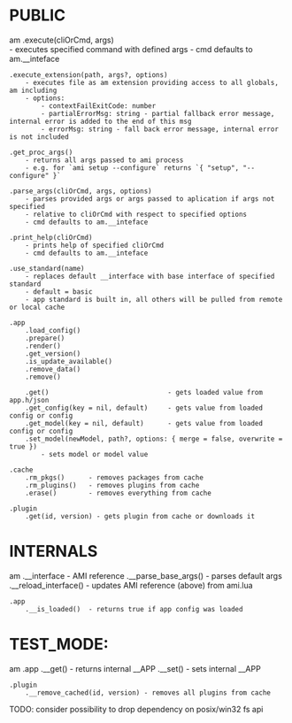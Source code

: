 # PUBLIC
am
    .execute(cliOrCmd, args)    
        - executes specified command with defined args
        - cmd defaults to am.__inteface
    
    .execute_extension(path, args?, options)
        - executes file as am extension providing access to all globals, am including
        - options:
            - contextFailExitCode: number 
            - partialErrorMsg: string - partial fallback error message, internal error is added to the end of this msg
            - errorMsg: string - fall back error message, internal error is not included

    .get_proc_args()
        - returns all args passed to ami process
        - e.g. for `ami setup --configure` returns `{ "setup", "--configure" }`

    .parse_args(cliOrCmd, args, options)
        - parses provided args or args passed to aplication if args not specified
        - relative to cliOrCmd with respect to specified options
        - cmd defaults to am.__inteface

    .print_help(cliOrCmd)
        - prints help of specified cliOrCmd
        - cmd defaults to am.__inteface

    .use_standard(name)
        - replaces default __interface with base interface of specified standard
        - default = basic
        - app standard is built in, all others will be pulled from remote or local cache

    .app
        .load_config()
        .prepare()
        .render()
        .get_version()
        .is_update_available()
        .remove_data()
        .remove()

        .get()                              - gets loaded value from app.h/json
        .get_config(key = nil, default)     - gets value from loaded config or config
        .get_model(key = nil, default)      - gets value from loaded config or config
        .set_model(newModel, path?, options: { merge = false, overwrite = true })
            - sets model or model value

    .cache
        .rm_pkgs()      - removes packages from cache
        .rm_plugins()   - removes plugins from cache
        .erase()        - removes everything from cache

    .plugin
        .get(id, version) - gets plugin from cache or downloads it


# INTERNALS
am
    .__interface        - AMI reference
    .__parse_base_args() - parses default args
    .__reload_interface() - updates AMI reference (above) from ami.lua

    .app
        .__is_loaded()  - returns true if app config was loaded
    
# TEST_MODE:
am
    .app
        .__get() - returns internal __APP
        .__set() - sets internal __APP

    .plugin
        .__remove_cached(id, version) - removes all plugins from cache

TODO: consider possibility to drop dependency on posix/win32 fs api